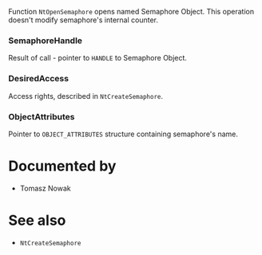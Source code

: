 Function `NtOpenSemaphore` opens named Semaphore Object. This operation doesn't modify semaphore's internal counter.

### SemaphoreHandle

Result of call - pointer to `HANDLE` to Semaphore Object.

### DesiredAccess

Access rights, described in `NtCreateSemaphore`.

### ObjectAttributes

Pointer to `OBJECT_ATTRIBUTES` structure containing semaphore's name.

# Documented by

* Tomasz Nowak

# See also

* `NtCreateSemaphore`

